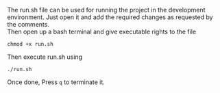 The run.sh file can be used for running the project in the development environment. Just open it and add the required changes as requested by the comments.  
Then open up a bash terminal and give executable rights to the file
```
chmod +x run.sh
```
Then execute run.sh using 
```
./run.sh
```
Once done, Press `q` to terminate it.